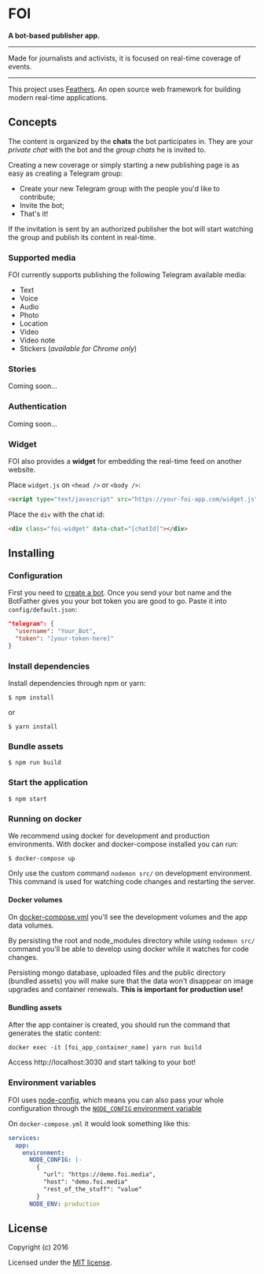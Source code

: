 # FOI

**A bot-based publisher app.**

---

Made for journalists and activists, it is focused on real-time coverage of events.

---

This project uses [Feathers](http://feathersjs.com). An open source web framework for building modern real-time applications.

## Concepts

The content is organized by the **chats** the bot participates in. They are your *private chat* with the bot and the *group chats* he is invited to.

Creating a new coverage or simply starting a new publishing page is as easy as creating a Telegram group:

 - Create your new Telegram group with the people you'd like to contribute;
 - Invite the bot;
 - That's it!

If the invitation is sent by an authorized publisher the bot will start watching the group and publish its content in real-time.

### Supported media

FOI currently supports publishing the following Telegram available media:

 - Text
 - Voice
 - Audio
 - Photo
 - Location
 - Video
 - Video note
 - Stickers (*available for Chrome only*)

### Stories

Coming soon...

### Authentication

Coming soon...

### Widget

FOI also provides a **widget** for embedding the real-time feed on another website.

Place `widget.js` on `<head />` or `<body />`:

```html
<script type="text/javascript" src="https://your-foi-app.com/widget.js" async></script>
```

Place the `div` with the chat id:

```html
<div class="foi-widget" data-chat="[chatId]"></div>
```

## Installing

### Configuration

First you need to [create a bot](https://telegram.me/botfather). Once you send your bot name and the BotFather gives you your bot token you are good to go. Paste it into `config/default.json`:

```json
"telegram": {
  "username": "Your_Bot",
  "token": "[your-token-here]"
}
```

### Install dependencies

Install dependencies through npm or yarn:

```
$ npm install
```

or

```
$ yarn install
```

### Bundle assets

```
$ npm run build
```

### Start the application

```
$ npm start
```

### Running on docker

We recommend using docker for development and production environments. With docker and docker-compose installed you can run:

```
$ docker-compose up
```

Only use the custom command `nodemon src/` on development environment. This command is used for watching code changes and restarting the server.

#### Docker volumes

On [docker-compose.yml](docker-compose.yml) you'll see the development volumes and the app data volumes.

By persisting the root and node_modules directory while using `nodemon src/` command you'll be able to develop using docker while it watches for code changes.

Persisting mongo database, uploaded files and the public directory (bundled assets) you will make sure that the data won't disappear on image upgrades and container renewals. **This is important for production use!**

#### Bundling assets

After the app container is created, you should run the command that generates the static content:

```
docker exec -it [foi_app_container_name] yarn run build
```

Access http://localhost:3030 and start talking to your bot!

### Environment variables

FOI uses [node-config](https://github.com/lorenwest/node-config), which means you can also pass your whole configuration through the [`NODE_CONFIG` environment variable](https://github.com/lorenwest/node-config/wiki/Environment-Variables#node_config)

On `docker-compose.yml` it would look something like this:

```yaml
services:
  app:
    environment:
      NODE_CONFIG: |-
        {
          "url": "https://demo.foi.media",
          "host": "demo.foi.media"
          "rest_of_the_stuff": "value"
        }
      NODE_ENV: production
```

## License

Copyright (c) 2016

Licensed under the [MIT license](LICENSE).
